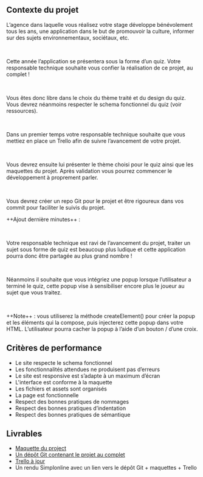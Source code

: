 
## Contexte du projet

L’agence dans laquelle vous réalisez votre stage développe bénévolement tous les ans, une application dans le but de promouvoir la culture, informer sur des sujets environnementaux, sociétaux, etc.

​

Cette année l’application se présentera sous la forme d’un quiz. Votre responsable technique souhaite vous confier la réalisation de ce projet, au complet !

​

Vous êtes donc libre dans le choix du thème traité et du design du quiz. Vous devrez néanmoins respecter le schema fonctionnel du quiz (voir ressources).

​

Dans un premier temps votre responsable technique souhaite que vous mettiez en place un Trello afin de suivre l’avancement de votre projet.

​

Vous devrez ensuite lui présenter le thème choisi pour le quiz ainsi que les maquettes du projet. Après validation vous pourrez commencer le développement à proprement parler.

​

Vous devrez créer un repo Git pour le projet et être rigoureux dans vos commit pour faciliter le suivis du projet.

++Ajout dernière minutes++ :

​

Votre responsable technique est ravi de l’avancement du projet, traiter un sujet sous forme de quiz est beaucoup plus ludique et cette application pourra donc être partagée au plus grand nombre !

​

Néanmoins il souhaite que vous intégriez une popup lorsque l’utilisateur a terminé le quiz, cette popup vise à sensibiliser encore plus le joueur au sujet que vous traitez.

​

++Note++ : vous utiliserez la méthode createElement() pour créer la popup et les éléments qui la compose, puis injecterez cette popup dans votre HTML. L’utilisateur pourra cacher la popup à l’aide d’un bouton / d’une croix.

## Critères de performance

- Le site respecte le schema fonctionnel
- Les fonctionnalités attendues ne produisent pas d’erreurs
- Le site est responsive est s’adapte à un maximum d’écran
- L'interface est conforme à la maquette
- Les fichiers et assets sont organisés
- La page est fonctionnelle
- Respect des bonnes pratiques de nommages
- Respect des bonnes pratiques d’indentation
- Respect des bonnes pratiques de sémantique

## Livrables

 - [Maquette du project](https://www.figma.com/file/kPY8MdL0tmzpqvt2mht2Rp/Quiz-Zelda?t=VMpxinSRO7hPbwmM-6)
 - [Un dépôt Git contenant le projet au complet](https://github.com/TryZorce/Brief4)
 - [Trello à jour](https://trello.com/invite/b/nbfsdkXI/ATTI24bf25e352de5fc22ef7636f4bdd9a359D489102/dwwm)
 - Un rendu Simplonline avec un lien vers le dépôt Git + maquettes + Trello

